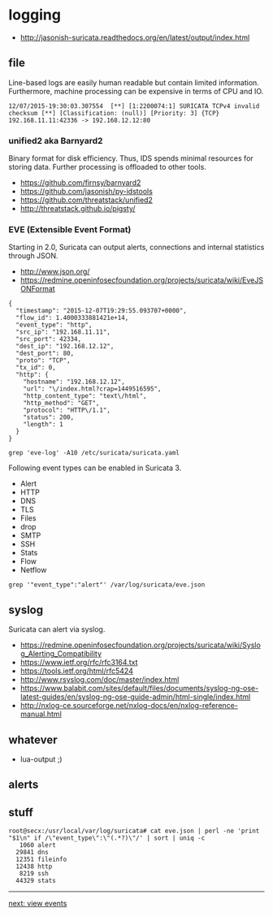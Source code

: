 # logging

 * http://jasonish-suricata.readthedocs.org/en/latest/output/index.html

## file

Line-based logs are easily human readable but contain limited information. Furthermore, machine processing can be expensive in terms of CPU and IO.

```
12/07/2015-19:30:03.307554  [**] [1:2200074:1] SURICATA TCPv4 invalid checksum [**] [Classification: (null)] [Priority: 3] {TCP} 192.168.11.11:42336 -> 192.168.12.12:80
```

### unified2 aka Barnyard2

Binary format for disk efficiency. Thus, IDS spends minimal resources for storing data. Further processing is offloaded to other tools.

 * https://github.com/firnsy/barnyard2
 * https://github.com/jasonish/py-idstools
 * https://github.com/threatstack/unified2
 * http://threatstack.github.io/pigsty/

### EVE (Extensible Event Format)

Starting in 2.0, Suricata can output alerts, connections and internal statistics through JSON.

 * http://www.json.org/
 * https://redmine.openinfosecfoundation.org/projects/suricata/wiki/EveJSONFormat

```
{
  "timestamp": "2015-12-07T19:29:55.093707+0000",
  "flow_id": 1.4000333881421e+14,
  "event_type": "http",
  "src_ip": "192.168.11.11",
  "src_port": 42334,
  "dest_ip": "192.168.12.12",
  "dest_port": 80,
  "proto": "TCP",
  "tx_id": 0,
  "http": {
    "hostname": "192.168.12.12",
    "url": "\/index.html?crap=1449516595",
    "http_content_type": "text\/html",
    "http_method": "GET",
    "protocol": "HTTP\/1.1",
    "status": 200,
    "length": 1
  }
}
```

```
grep 'eve-log' -A10 /etc/suricata/suricata.yaml
```

Following event types can be enabled in Suricata 3. 

 * Alert
 * HTTP
 * DNS
 * TLS
 * Files
 * drop
 * SMTP
 * SSH
 * Stats
 * Flow
 * Netflow

```
grep '"event_type":"alert"' /var/log/suricata/eve.json
```

## syslog

Suricata can alert via syslog.

 * https://redmine.openinfosecfoundation.org/projects/suricata/wiki/Syslog_Alerting_Compatibility
 * https://www.ietf.org/rfc/rfc3164.txt
 * https://tools.ietf.org/html/rfc5424
 * http://www.rsyslog.com/doc/master/index.html
 * https://www.balabit.com/sites/default/files/documents/syslog-ng-ose-latest-guides/en/syslog-ng-ose-guide-admin/html-single/index.html
 * http://nxlog-ce.sourceforge.net/nxlog-docs/en/nxlog-reference-manual.html

## whatever

 * lua-output ;)

## alerts

## stuff

```
root@secx:/usr/local/var/log/suricata# cat eve.json | perl -ne 'print "$1\n" if /\"event_type\":\"(.*?)\"/' | sort | uniq -c
   1060 alert
  29841 dns
  12351 fileinfo
  12438 http
   8219 ssh
  44329 stats
```

----

[next: view events](/suricata/day_intro/EveView.md)
